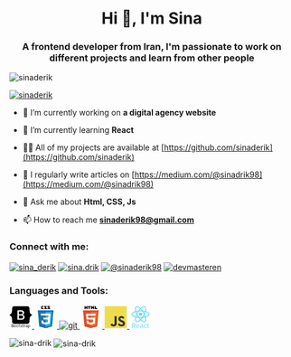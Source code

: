 <h1 align="center">Hi 👋, I'm Sina</h1>
<h3 align="center">A frontend developer from Iran, I'm passionate to work on different projects and learn from other people</h3>

<p align="left"> <img src="https://komarev.com/ghpvc/?username=sinaderik&label=Profile%20views&color=0e75b6&style=flat" alt="sinaderik" /> </p>

<p align="left"> <a href="https://github.com/ryo-ma/github-profile-trophy"><img src="https://github-profile-trophy.vercel.app/?username=sinaderik" alt="sinaderik" /></a> </p>

- 🔭 I’m currently working on **a digital agency website**

- 🌱 I’m currently learning **React**

- 👨‍💻 All of my projects are available at [https://github.com/sinaderik](https://github.com/sinaderik)

- 📝 I regularly write articles on [https://medium.com/@sinadrik98](https://medium.com/@sinadrik98)

- 💬 Ask me about **Html, CSS, Js**

- 📫 How to reach me **sinaderik98@gmail.com**

<h3 align="left">Connect with me:</h3>
<p align="left">
<a href="https://twitter.com/sina_derik" target="blank"><img align="center" src="https://raw.githubusercontent.com/rahuldkjain/github-profile-readme-generator/master/src/images/icons/Social/twitter.svg" alt="sina_derik" height="30" width="40" /></a>
<a href="https://instagram.com/sina.drik" target="blank"><img align="center" src="https://raw.githubusercontent.com/rahuldkjain/github-profile-readme-generator/master/src/images/icons/Social/instagram.svg" alt="sina.drik" height="30" width="40" /></a>
<a href="https://medium.com/@sinaderik98" target="blank"><img align="center" src="https://raw.githubusercontent.com/rahuldkjain/github-profile-readme-generator/master/src/images/icons/Social/medium.svg" alt="@sinaderik98" height="30" width="40" /></a>
<a href="https://www.youtube.com/c/devmasteren" target="blank"><img align="center" src="https://raw.githubusercontent.com/rahuldkjain/github-profile-readme-generator/master/src/images/icons/Social/youtube.svg" alt="devmasteren" height="30" width="40" /></a>
</p>

<h3 align="left">Languages and Tools:</h3>
<p align="left"> <a href="https://getbootstrap.com" target="_blank" rel="noreferrer"> <img src="https://raw.githubusercontent.com/devicons/devicon/master/icons/bootstrap/bootstrap-plain-wordmark.svg" alt="bootstrap" width="40" height="40"/> </a> <a href="https://www.w3schools.com/css/" target="_blank" rel="noreferrer"> <img src="https://raw.githubusercontent.com/devicons/devicon/master/icons/css3/css3-original-wordmark.svg" alt="css3" width="40" height="40"/> </a> <a href="https://git-scm.com/" target="_blank" rel="noreferrer"> <img src="https://www.vectorlogo.zone/logos/git-scm/git-scm-icon.svg" alt="git" width="40" height="40"/> </a> <a href="https://www.w3.org/html/" target="_blank" rel="noreferrer"> <img src="https://raw.githubusercontent.com/devicons/devicon/master/icons/html5/html5-original-wordmark.svg" alt="html5" width="40" height="40"/> </a> <a href="https://developer.mozilla.org/en-US/docs/Web/JavaScript" target="_blank" rel="noreferrer"> <img src="https://raw.githubusercontent.com/devicons/devicon/master/icons/javascript/javascript-original.svg" alt="javascript" width="40" height="40"/> </a> <a href="https://reactjs.org/" target="_blank" rel="noreferrer"> <img src="https://raw.githubusercontent.com/devicons/devicon/master/icons/react/react-original-wordmark.svg" alt="react" width="40" height="40"/> </a> </p>

<p><img align="left" src="https://github-readme-stats.vercel.app/api/top-langs?username=sinaderik&show_icons=true&locale=en&layout=compact" alt="sina-drik" /></p>

<p>&nbsp;<img align="center" src="https://github-readme-stats.vercel.app/api?username=sinaderik&show_icons=true&locale=en" alt="sina-drik" /></p>
